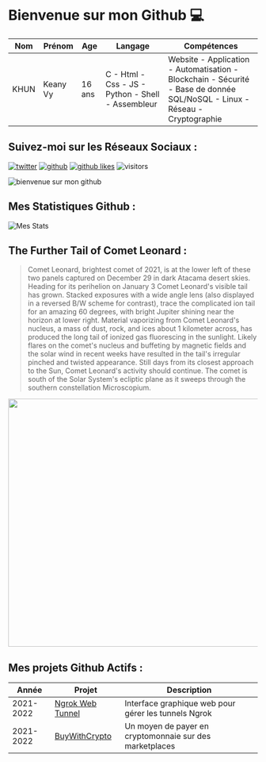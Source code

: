 # Bienvenue sur mon Github 💻
| Nom | Prénom | Age | Langage | Compétences |
|---  |---     |---  |---      |---
| KHUN | Keany Vy | 16 ans | C - Html - Css - JS - Python - Shell - Assembleur | Website - Application - Automatisation - Blockchain - Sécurité - Base de donnée SQL/NoSQL - Linux - Réseau - Cryptographie |

## Suivez-moi sur les Réseaux Sociaux :
[![twitter](https://img.shields.io/twitter/follow/thisiskeanyvy?style=social)](https://twitter.com/thisiskeanyvy)
[![github](https://img.shields.io/github/followers/thisiskeanyvy?style=social)](https://github.com/thisiskeanyvy?tab=followers)
[![github likes](https://img.shields.io/github/stars/thisiskeanyvy?style=social)](https://github.com/thisiskeanyvy)
![visitors](https://visitor-badge.glitch.me/badge?page_id=page.id=thisiskeanyvy.thisiskeanyvy)

![bienvenue sur mon github](https://thisiskeanyvy-hosting.pages.dev/banner.gif)

## Mes Statistiques Github :
![Mes Stats](https://github-readme-stats.vercel.app/api?username=thisiskeanyvy&show_icons=true&theme=radical)

## The Further Tail of Comet Leonard :

> Comet Leonard, brightest comet of 2021, is at the lower left of these two panels captured on December 29 in dark Atacama desert skies. Heading for its perihelion on January 3 Comet Leonard's visible tail has grown. Stacked exposures with a wide angle lens (also displayed in a reversed B/W scheme for contrast), trace the complicated ion tail for an amazing 60 degrees, with bright Jupiter shining near the horizon at lower right. Material vaporizing from Comet Leonard's nucleus, a mass of dust, rock, and ices about 1 kilometer across, has produced the long tail of ionized gas fluorescing in the sunlight. Likely flares on the comet's nucleus and buffeting by magnetic fields and the solar wind in recent weeks have resulted in the tail's irregular pinched and twisted appearance. Still days from its closest approach to the Sun, Comet Leonard's activity should continue. The comet is south of the Solar System's ecliptic plane as it sweeps through the southern constellation Microscopium.

<img src='https://apod.nasa.gov/apod/image/2112/tail_gasparri_web1024.jpg' width="800" height="500"/>

## Mes projets Github Actifs :
| Année | Projet | Description |
|---   |---     |---          |
| 2021-2022 | [Ngrok Web Tunnel](https://github.com/thisiskeanyvy/ngrok-web-manager) | Interface graphique web pour gérer les tunnels Ngrok |
| 2021-2022 | [BuyWithCrypto](https://github.com/BuyWithCrypto) | Un moyen de payer en cryptomonnaie sur des marketplaces |
